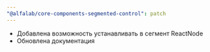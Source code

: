 ```yaml
---
"@alfalab/core-components-segmented-control": patch
---
```


- Добавлена возможность устанавливать в сегмент ReactNode
- Обновлена документация
